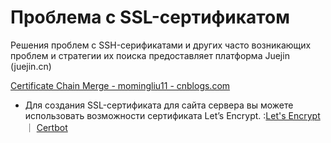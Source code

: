 # Проблема с SSL-сертификатом



Решения проблем с SSH-серификатами и других часто возникающих проблем и стратегии их поиска предоставляет платформа Juejin (juejin.cn)

[Certificate Chain Merge - momingliu11 - cnblogs.com](https://www.cnblogs.com/dreamer-fish/p/7479294.html)





- Для создания SSL-сертификата для сайта сервера вы можете использовать возможности сертификата Let’s Encrypt.
  :[Let's Encrypt](https://link.juejin.cn/?target=https%3A%2F%2Fletsencrypt.org%2F) ｜ [Certbot](https://link.juejin.cn/?target=https%3A%2F%2Fcertbot.eff.org%2F)
